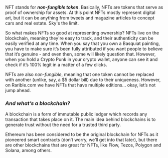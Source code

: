 NFT stands for **_non-fungible token_**. Basically, NFTs are tokens that serve as proof of ownership for assets. At this point NFTs mostly represent digital art, but it can be anything from tweets and magazine articles to concept cars and real estate. Sky's the limit.

So what makes NFTs so good at representing ownership? NFTs live on the blockchain, meaning they're easy to track, and their authenticity can be easily verified at any time. When you say that you own a Basquiat painting, you have to make sure it’s been fully attributed if you want people to believe that it’s genuine - and even then, some will likely question that. However, when you hold a Crypto Punk in your crypto wallet, anyone can see it and check if it’s 100% legit in a matter of a few clicks.

NFTs are also _non-fungible_, meaning that one token cannot be replaced with another (unlike, say, a $5 dollar bill) due to their uniqueness. However, on Rarible.com we have NFTs that have multiple editions... okay, let’s not jump ahead.

### **_And what’s a blockchain?_**

A blockchain is a form of immutable public ledger which records any transaction that takes place on it. The main idea behind blockchains is to generate trust without the need for a trusted third party.

Ethereum has been considered to be the original blockchain for NFTs as it pioneered smart contracts (don’t worry, we’ll get into that later), but there are other blockchains that are great for NFTs, like Flow, Tezos, Polygon and Solana, among others.
